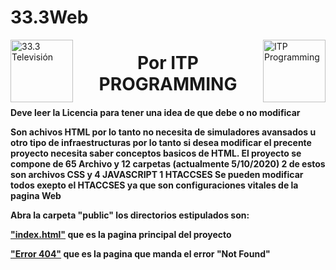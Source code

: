 # 33.3Web
<p><img src="https://33punto3tv.com/logos/33.3television.png" alt="33.3 Televisión" height="100px" align="left">
<img src="https://itpprogramming.tk/Logos/Sin%20t%C3%ADtulo-1.png" alt="ITP Programming" height="100px" align="right"></p>

<p><center>
  <h1>Por ITP PROGRAMMING</h1>
</center></p>
<p>
<h4>
  <p>Deve leer la Licencia para tener una idea de que debe o no modificar</p>
  <p>Son achivos HTML por lo tanto no necesita de simuladores avansados u otro tipo de infraestructuras por lo tanto si desea modificar el precente proyecto necesita saber conceptos basicos de HTML. El proyecto se compone de 65 Archivo y 12 carpetas (actualmente 5/10/2020) 2 de estos son archivos CSS y 4 JAVASCRIPT 1 HTACCSES Se pueden modificar todos exepto el HTACCSES ya que son configuraciones vitales de la pagina Web</p>
  <p>
    Abra la carpeta "public" los directorios estipulados son:
    <p><a href="https://33punto3tv.com/index.html">"index.html"</a> que es la pagina principal del proyecto</p>
  <p><a href="https://33punto3tv.com/404.html">"Error 404"</a> que es la pagina que manda el error "Not Found"</p>
  </p>
</h4>
</p>
